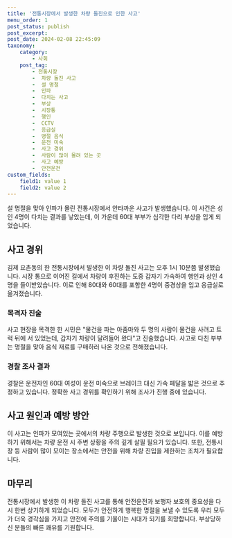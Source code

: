 ```yaml
---
title: '전통시장에서 발생한 차량 돌진으로 인한 사고'
menu_order: 1
post_status: publish
post_excerpt: 
post_date: 2024-02-08 22:45:09
taxonomy:
    category:
        - 사회
    post_tag:
        - 전통시장
        -  차량 돌진 사고
        -  설 명절
        -  인파
        -  다치는 사고
        -  부상
        -  시장통
        -  행인
        -  CCTV
        -  응급실
        -  명절 음식
        -  운전 미숙
        -  사고 경위
        -  사람이 많이 몰려 있는 곳
        -  사고 예방
        -  안전운전
custom_fields:
    field1: value 1
    field2: value 2
---
```


설 명절을 맞아 인파가 몰린 전통시장에서 안타까운 사고가 발생했습니다. 이 사건은 성인 4명이 다치는 결과를 낳았는데, 이 가운데 60대 부부가 심각한 다리 부상을 입게 되었습니다.
## 사고 경위
김제 요촌동의 한 전통시장에서 발생한 이 차량 돌진 사고는 오후 1시 10분쯤 발생했습니다. 시장 통으로 이어진 길에서 차량이 후진하는 도중 갑자기 가속하여 행인과 상인 4명을 들이받았습니다. 이로 인해 80대와 60대를 포함한 4명이 중경상을 입고 응급실로 옮겨졌습니다.
### 목격자 진술
사고 현장을 목격한 한 시민은 "물건을 파는 아줌마와 두 명의 사람이 물건을 사려고 트럭 뒤에 서 있었는데, 갑자기 차량이 달려들어 왔다"고 진술했습니다. 사고로 다친 부부는 명절을 맞아 음식 재료를 구매하러 나온 것으로 전해졌습니다.
### 경찰 조사 결과
경찰은 운전자인 60대 여성이 운전 미숙으로 브레이크 대신 가속 페달을 밟은 것으로 추정하고 있습니다. 정확한 사고 경위를 확인하기 위해 조사가 진행 중에 있습니다.
## 사고 원인과 예방 방안
이 사고는 인파가 모여있는 곳에서의 차량 주행으로 발생한 것으로 보입니다. 이를 예방하기 위해서는 차량 운전 시 주변 상황을 주의 깊게 살필 필요가 있습니다. 또한, 전통시장 등 사람이 많이 모이는 장소에서는 안전을 위해 차량 진입을 제한하는 조치가 필요합니다.
## 마무리
전통시장에서 발생한 이 차량 돌진 사고를 통해 안전운전과 보행자 보호의 중요성을 다시 한번 상기하게 되었습니다. 모두가 안전하게 행복한 명절을 보낼 수 있도록 우리 모두가 더욱 경각심을 가지고 안전에 주의를 기울이는 시대가 되기를 희망합니다. 부상당하신 분들의 빠른 쾌유를 기원합니다.
